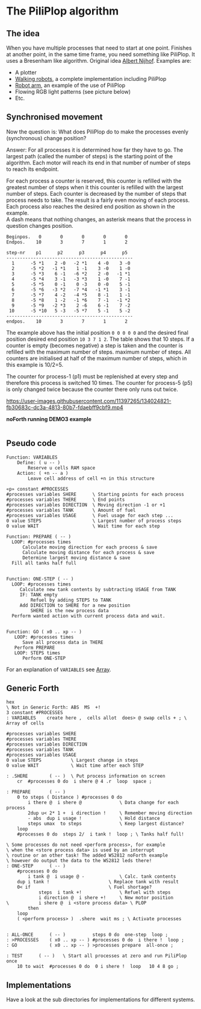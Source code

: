 # The PiliPlop algorithm

## The idea

When you have multiple processes that need to start at one point. Finishes at another point, 
in the same time frame, you need something like PiliPlop. It uses a Bresenham like algorithm. 
Original idea [Albert Nijhof](https://home.hccnet.nl/anij/ec/ec207a.html). Examples are:  

  - A plotter
  - [Walking robots](https://home.hccnet.nl/willem.ouwerkerk/egel-for-msp430/egel%20for%20launchpad.html#e11x), a complete implementation including PiliPlop
  - [Robot arm](https://home.hccnet.nl/willem.ouwerkerk/), an example of the use of PiliPlop
  - Flowing RGB light patterns (see picture below)
  - Etc.

## Synchronised movement

Now the question is: What does PiliPlop do to make the processes evenly (synchronous) change position?

Answer: For all processes it is determined how far they have to go. The largest path (called the number of steps) is the 
starting point of the algorithm. Each motor will reach its end in that number of number of steps to reach its endpoint. 

For each process a counter is reserved, this counter is refilled with the greatest number of steps when it
this counter is refilled with the largest number of steps. Each counter is decreased by the number of steps 
that process needs to take. The result is a fairly even moving of each process.
Each process also reaches the desired end position as shown in the example.  
A dash means that nothing changes, an asterisk means that the process in question changes position.

```
Beginpos.   0       0       0       0       0
Endpos.    10       3       7       1       2

step-nr    p1      p2      p3      p4      p5
-----------------------------------------------
  1      -5 *1    2 -0   -2 *1    4 -0    3 -0  
  2      -5 *2   -1 *1    1 -1    3 -0    1 -0  
  3      -5 *3    6 -1   -6 *2    2 -0   -1 *1   
  4      -5 *4    3 -1   -3 *3    1 -0    7 -1   
  5      -5 *5    0 -1    0 -3    0 -0    5 -1   
  6      -5 *6   -3 *2   -7 *4   -1 *1    3 -1   
  7      -5 *7    4 -2   -4 *5    8 -1    1 -1   
  8      -5 *8    1 -2   -1 *6    7 -1   -1 *2   
  9      -5 *9   -2 *3    2 -6    6 -1    7 -2   
 10      -5 *10   5 -3   -5 *7    5 -1    5 -2   
-----------------------------------------------
endpos.    10       3       7       1       2
```

The example above has the initial position `0 0 0 0 0` and the desired final position 
desired end position `10 3 7 1 2`. The table shows that 10 
steps. If a counter is empty (becomes negative)
a step is taken and the counter is refilled with the maximum number of steps.
maximum number of steps. All counters are initialised at
half of the maximum number of steps,
which in this example is 10/2=5. 

The counter for process-1 (p1) must be replenished at every step
and therefore this process is switched 10 times. The counter for process-5 (p5) is only changed twice because the counter there only runs out twice.

https://user-images.githubusercontent.com/11397265/134024821-fb30683c-dc3a-4813-80b7-fdaebff9cbf9.mp4

**noForth running DEMO3 example**
```
```

## Pseudo code
```
Function: VARIABLES
	Define: ( u -- )
		Reserve u cells RAM space 
	Action: ( +n -- a )
		Leave cell address of cell +n in this structure

«p» constant #PROCESSES
#processes variables SHERE      \ Starting points for each process
#processes variables THERE      \ End points
#processes variables DIRECTION  \ Moving direction -1 or +1
#processes variables TANK       \ Amount of fuel
#processes variables USAGE      \ Fuel usage for each step ... 
0 value STEPS                   \ Largest number of process steps
0 value WAIT                    \ Wait time for each step

Function: PREPARE ( -- )
  LOOP: #processes times
      Calculate moving direction for each process & save
      Calculate moving distance for each process & save
      Determine largest moving distance & save
  Fill all tanks half full
  

Function: ONE-STEP ( -- )
  LOOP: #processes times
     Calculate new tank contents by subtracting USAGE from TANK
     IF: TANK empty
         Refuel by adding STEPS to TANK
	 Add DIRECTION to SHERE for a new position
         SHERE is the new process data
  Perform wanted action with current process data and wait.
	 
	 
Function: GO ( x0 .. xp -- )
   LOOP: #processes times
      Save all process data in THERE
   Perform PREPARE 
   LOOP: STEPS times
      Perform ONE-STEP
```
For an explanation of `VARIABLES` see [Array](../../Data-Structures/Array).

## Generic Forth

```Forth
hex
\ Not in Generic Forth: ABS  MS  +!
3 constant #PROCESSES
: VARIABLES    create here ,  cells allot  does> @ swap cells + ; \ Array of cells

#processes variables SHERE
#processes variables THERE
#processes variables DIRECTION
#processes variables TANK
#processes variables USAGE
0 value STEPS         	\ Largest change in steps
0 value WAIT          	\ Wait time after each STEP

: .SHERE        ( -- )	\ Put process information on screen
    cr  #processes 0 do  i shere @ 4 .r  loop  space ;

: PREPARE       ( -- )
    0 to steps ( Distance ) #processes 0 do
        i there @  i shere @              \ Data change for each process
        2dup u< 2* 1 +  i direction !     \ Remember moving direction
        - abs  dup i usage ! 	          \ Hold distance
        steps umax  to steps              \ Keep largest distance?
    loop
    #processes 0 do  steps 2/  i tank !  loop ; \ Tanks half full!

\ Some processes do not need <perform process>, for example
\ when the <store process data> is used by an interrupt
\ routine or an other task! The added WS2812 noForth example
\ however do output the data to the WS2812 leds there!
: ONE-STEP      ( -- )
    #processes 0 do
        i tank @  i usage @ -             \ Calc. tank contents
	dup i tank !                      \ Replace tank with result
	0< if                             \ Fuel shortage?
            steps  i tank +!              \ Refuel with steps
            i direction @  i shere +!     \ New motor position
\           i shere @  i <store process data> \ PLOP
        then
    loop 
    ( <perform process> )  .shere  wait ms ; \ Activate processes


: ALL-ONCE      ( -- )          steps 0 do  one-step  loop ;
: >PROCESSES    ( x0 .. xp -- ) #processes 0 do  i there !  loop ;
: GO            ( x0 .. xp -- ) >processes prepare  all-once ;

: TEST		( -- )   \ Start all processes at zero and run PiliPlop once
    10 to wait  #processes 0 do  0 i shere !  loop   10 4 8 go ;
```

## Implementations

Have a look at the sub directories for implementations for different systems.

